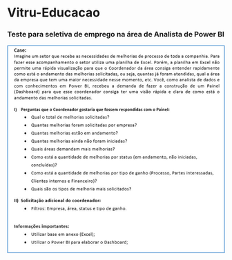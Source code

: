 # Vitru-Educacao
### Teste para seletiva de emprego na área de Analista de Power BI
<img src="/case.png">
